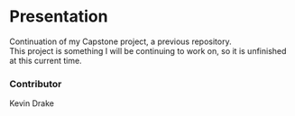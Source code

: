 # Presentation
Continuation of my Capstone project, a previous repository. <br />
This project is something I will be continuing to work on, so it is unfinished at this current time.
### Contributor
Kevin Drake
